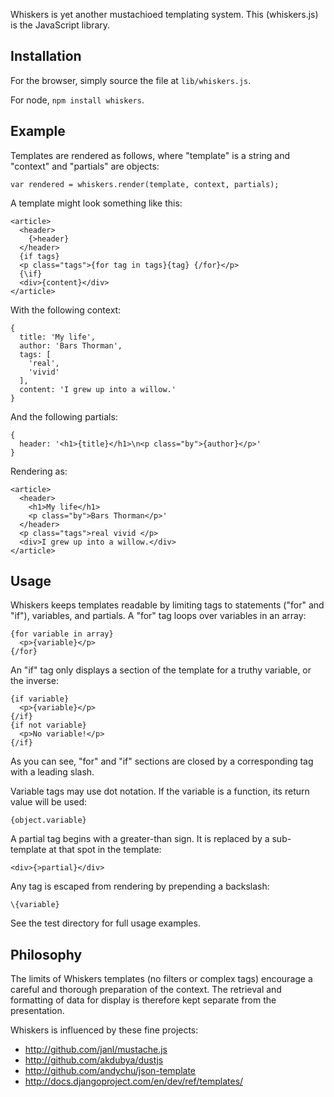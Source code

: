 Whiskers is yet another mustachioed templating system.  This (whiskers.js) is
the JavaScript library.

Installation
------------

For the browser, simply source the file at `lib/whiskers.js`.

For node, `npm install whiskers`.


Example
-------

Templates are rendered as follows, where "template" is a string and "context"
and "partials" are objects:

    var rendered = whiskers.render(template, context, partials);

A template might look something like this:

    <article>
      <header>
        {>header}
      </header>
      {if tags}
      <p class="tags">{for tag in tags}{tag} {/for}</p>
      {\if}
      <div>{content}</div>
    </article>

With the following context:

    {
      title: 'My life',
      author: 'Bars Thorman',
      tags: [
        'real',
        'vivid'
      ],
      content: 'I grew up into a willow.'
    }

And the following partials:

    {
      header: '<h1>{title}</h1>\n<p class="by">{author}</p>'
    }

Rendering as:

    <article>
      <header>
        <h1>My life</h1>
        <p class="by">Bars Thorman</p>'
      </header>
      <p class="tags">real vivid </p>
      <div>I grew up into a willow.</div>
    </article>


Usage
-----

Whiskers keeps templates readable by limiting tags to statements ("for" and
"if"), variables, and partials.  A "for" tag loops over variables in an array:

    {for variable in array}
      <p>{variable}</p>
    {/for}

An "if" tag only displays a section of the template for a truthy variable, or
the inverse:

    {if variable}
      <p>{variable}</p>
    {/if}
    {if not variable}
      <p>No variable!</p>
    {/if}

As you can see, "for" and "if" sections are closed by a corresponding tag with
a leading slash. 

Variable tags may use dot notation.  If the variable is a function, its return
value will be used:

    {object.variable}

A partial tag begins with a greater-than sign.  It is replaced by a
sub-template at that spot in the template:

    <div>{>partial}</div>

Any tag is escaped from rendering by prepending a backslash:

    \{variable}

See the test directory for full usage examples.


Philosophy
----------

The limits of Whiskers templates (no filters or complex tags) encourage a
careful and thorough preparation of the context.  The retrieval and formatting
of data for display is therefore kept separate from the presentation.

Whiskers is influenced by these fine projects:

* <http://github.com/janl/mustache.js>
* <http://github.com/akdubya/dustjs>
* <http://github.com/andychu/json-template>
* <http://docs.djangoproject.com/en/dev/ref/templates/>
